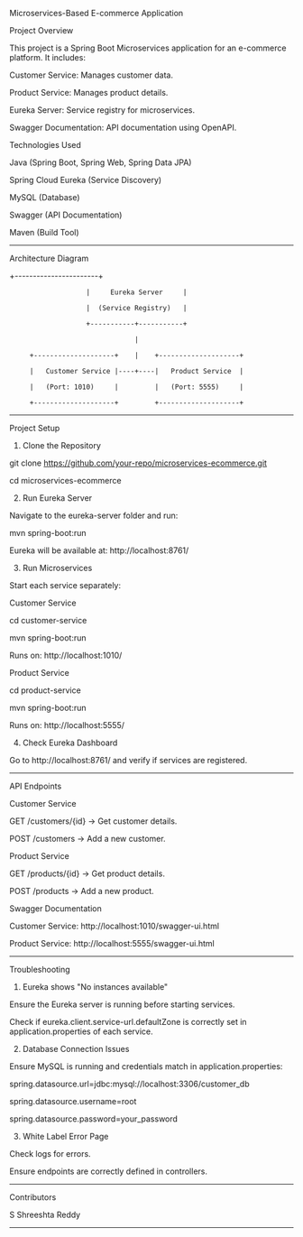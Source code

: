 
Microservices-Based E-commerce Application

Project Overview

This project is a Spring Boot Microservices application for an e-commerce platform. It includes:

Customer Service: Manages customer data.

Product Service: Manages product details.

Eureka Server: Service registry for microservices.

Swagger Documentation: API documentation using OpenAPI.

Technologies Used

Java (Spring Boot, Spring Web, Spring Data JPA)

Spring Cloud Eureka (Service Discovery)

MySQL (Database)

Swagger (API Documentation)

Maven (Build Tool)

---

Architecture Diagram

+-----------------------+

                       |     Eureka Server     |

                       |  (Service Registry)   |

                       +-----------+-----------+

                                   |

         +--------------------+    |    +--------------------+

         |   Customer Service |----+----|   Product Service  |

         |   (Port: 1010)     |         |   (Port: 5555)     |

         +--------------------+         +--------------------+

---

Project Setup

1. Clone the Repository

git clone https://github.com/your-repo/microservices-ecommerce.git

cd microservices-ecommerce

2. Run Eureka Server

Navigate to the eureka-server folder and run:

mvn spring-boot:run

Eureka will be available at: http://localhost:8761/

3. Run Microservices

Start each service separately:

Customer Service

cd customer-service

mvn spring-boot:run

Runs on: http://localhost:1010/

Product Service

cd product-service

mvn spring-boot:run

Runs on: http://localhost:5555/

4. Check Eureka Dashboard

Go to http://localhost:8761/ and verify if services are registered.

---

API Endpoints

Customer Service

GET /customers/{id} → Get customer details.

POST /customers → Add a new customer.

Product Service

GET /products/{id} → Get product details.

POST /products → Add a new product.

Swagger Documentation

Customer Service: http://localhost:1010/swagger-ui.html

Product Service: http://localhost:5555/swagger-ui.html

---

Troubleshooting

1. Eureka shows "No instances available"

Ensure the Eureka server is running before starting services.

Check if eureka.client.service-url.defaultZone is correctly set in application.properties of each service.

2. Database Connection Issues

Ensure MySQL is running and credentials match in application.properties:

spring.datasource.url=jdbc:mysql://localhost:3306/customer_db

spring.datasource.username=root

spring.datasource.password=your_password

3. White Label Error Page

Check logs for errors.

Ensure endpoints are correctly defined in controllers.

---

Contributors

S Shreeshta Reddy

---
